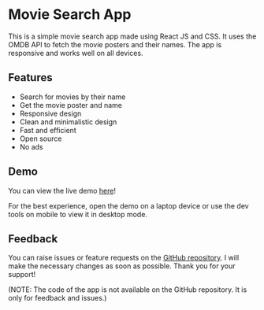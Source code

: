 <!-- Create a  readme.md file for me for the movie search app made using react js and css. It uses the omdb api to fetch the movie posters and it's name. -->

# Movie Search App

This is a simple movie search app made using React JS and CSS. It uses the OMDB API to fetch the movie posters and their names. The app is responsive and works well on all devices.

## Features

- Search for movies by their name
- Get the movie poster and name
- Responsive design
- Clean and minimalistic design
- Fast and efficient
- Open source
- No ads

## Demo

You can view the live demo [here](https://maniamovii.netlify.app/)!

For the best experience, open the demo on a laptop device or use the dev tools on mobile to view it in desktop mode.

## Feedback

You can raise issues or feature requests on the [GitHub repository](https://github.com/Yuvraj960/React).
I will make the necessary changes as soon as possible. Thank you for your support!

(NOTE: The code of the app is not available on the GitHub repository. It is only for feedback and issues.)
